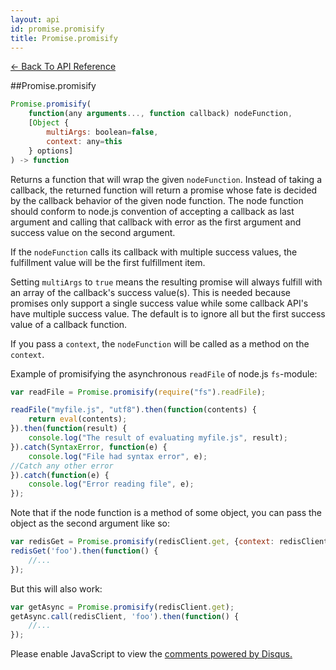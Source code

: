 ```yaml
---
layout: api
id: promise.promisify
title: Promise.promisify
---
```



[← Back To API Reference](/docs/api-reference.html)
<div class="api-code-section"><markdown>
##Promise.promisify

```js
Promise.promisify(
    function(any arguments..., function callback) nodeFunction,
    [Object {
        multiArgs: boolean=false,
        context: any=this
    } options]
) -> function
```

Returns a function that will wrap the given `nodeFunction`. Instead of taking a callback, the returned function will return a promise whose fate is decided by the callback behavior of the given node function. The node function should conform to node.js convention of accepting a callback as last argument and calling that callback with error as the first argument and success value on the second argument.

If the `nodeFunction` calls its callback with multiple success values, the fulfillment value will be the first fulfillment item.

Setting `multiArgs` to `true` means the resulting promise will always fulfill with an array of the callback's success value(s). This is needed because promises only support a single success value while some callback API's have multiple success value. The default is to ignore all but the first success value of a callback function.

If you pass a `context`, the `nodeFunction` will be called as a method on the `context`.

Example of promisifying the asynchronous `readFile` of node.js `fs`-module:

```js
var readFile = Promise.promisify(require("fs").readFile);

readFile("myfile.js", "utf8").then(function(contents) {
    return eval(contents);
}).then(function(result) {
    console.log("The result of evaluating myfile.js", result);
}).catch(SyntaxError, function(e) {
    console.log("File had syntax error", e);
//Catch any other error
}).catch(function(e) {
    console.log("Error reading file", e);
});
```

Note that if the node function is a method of some object, you can pass the object as the second argument like so:

```js
var redisGet = Promise.promisify(redisClient.get, {context: redisClient});
redisGet('foo').then(function() {
    //...
});
```

But this will also work:

```js
var getAsync = Promise.promisify(redisClient.get);
getAsync.call(redisClient, 'foo').then(function() {
    //...
});
```
</markdown></div>

<div id="disqus_thread"></div>
<script type="text/javascript">
    var disqus_title = "Promise.promisify";
    var disqus_shortname = "bluebirdjs";
    var disqus_identifier = "disqus-id-promise.promisify";
    
    (function() {
        var dsq = document.createElement("script"); dsq.type = "text/javascript"; dsq.async = true;
        dsq.src = "//" + disqus_shortname + ".disqus.com/embed.js";
        (document.getElementsByTagName("head")[0] || document.getElementsByTagName("body")[0]).appendChild(dsq);
    })();
</script>
<noscript>Please enable JavaScript to view the <a href="https://disqus.com/?ref_noscript" rel="nofollow">comments powered by Disqus.</a></noscript>
